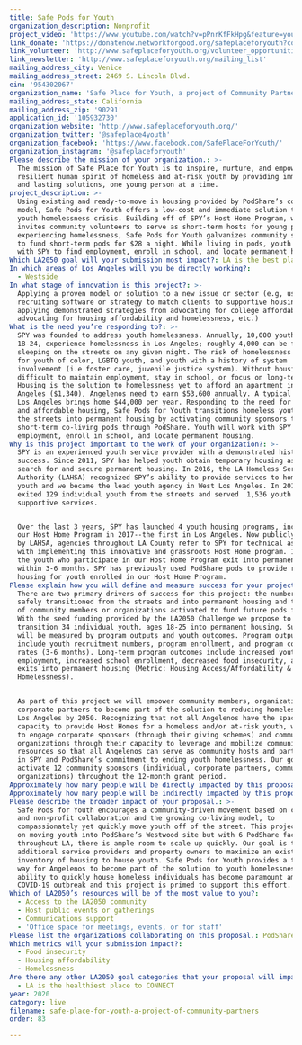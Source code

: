 ```yaml
---
title: Safe Pods for Youth
organization_description: Nonprofit
project_video: 'https://www.youtube.com/watch?v=pPnrKfFkHpg&feature=youtu.be'
link_donate: 'https://donatenow.networkforgood.org/safeplaceforyouth?code=home%20page'
link_volunteer: 'http://www.safeplaceforyouth.org/volunteer_opportunities'
link_newsletter: 'http://www.safeplaceforyouth.org/mailing_list'
mailing_address_city: Venice
mailing_address_street: 2469 S. Lincoln Blvd.
ein: '954302067'
organization_name: 'Safe Place for Youth, a project of Community Partners'
mailing_address_state: California
mailing_address_zip: '90291'
application_id: '105932730'
organization_website: 'http://www.safeplaceforyouth.org/'
organization_twitter: '@safeplace4youth'
organization_facebook: 'https://www.facebook.com/SafePlaceForYouth/'
organization_instagram: '@safeplaceforyouth'
Please describe the mission of your organization.: >-
  The mission of Safe Place for Youth is to inspire, nurture, and empower the
  resilient human spirit of homeless and at-risk youth by providing immediate
  and lasting solutions, one young person at a time. 
project_description: >-
  Using existing and ready-to-move in housing provided by PodShare’s co-living
  model, Safe Pods for Youth offers a low-cost and immediate solution to the
  youth homelessness crisis. Building off of SPY’s Host Home Program, which
  invites community volunteers to serve as short-term hosts for young people
  experiencing homelessness, Safe Pods for Youth galvanizes community sponsors
  to fund short-term pods for $28 a night. While living in pods, youth will work
  with SPY to find employment, enroll in school, and locate permanent housing. 
Which LA2050 goal will your submission most impact?: LA is the best place to LIVE
In which areas of Los Angeles will you be directly working?:
  - Westside
In what stage of innovation is this project?: >-
  Applying a proven model or solution to a new issue or sector (e.g, using a job
  recruiting software or strategy to match clients to supportive housing sites,
  applying demonstrated strategies from advocating for college affordability to
  advocating for housing affordability and homelessness, etc.)
What is the need you’re responding to?: >-
  SPY was founded to address youth homelessness. Annually, 10,000 youth, ages
  18-24, experience homelessness in Los Angeles; roughly 4,000 can be found
  sleeping on the streets on any given night. The risk of homelessness increases
  for youth of color, LGBTQ youth, and youth with a history of system
  involvement (i.e foster care, juvenile justice system). Without housing it is
  difficult to maintain employment, stay in school, or focus on long-term goals.
  Housing is the solution to homelessness yet to afford an apartment in Los
  Angeles ($1,340), Angelenos need to earn $53,600 annually. A typical renter in
  Los Angeles brings home $44,000 per year. Responding to the need for immediate
  and affordable housing, Safe Pods for Youth transitions homeless youth from
  the streets into permanent housing by activating community sponsors to fund
  short-term co-living pods through PodShare. Youth will work with SPY to find
  employment, enroll in school, and locate permanent housing. 
Why is this project important to the work of your organization?: >-
  SPY is an experienced youth service provider with a demonstrated history of
  success. Since 2011, SPY has helped youth obtain temporary housing as they
  search for and secure permanent housing. In 2016, the LA Homeless Services
  Authority (LAHSA) recognized SPY’s ability to provide services to homeless
  youth and we became the lead youth agency in West Los Angeles. In 2019, SPY
  exited 129 individual youth from the streets and served  1,536 youth with our
  supportive services. 


  Over the last 3 years, SPY has launched 4 youth housing programs, including
  our Host Home Program in 2017--the first in Los Angeles. Now publicly funded
  by LAHSA, agencies throughout LA County refer to SPY for technical assistance
  with implementing this innovative and grassroots Host Home program. 100% of
  the youth who participate in our Host Home Program exit into permanent housing
  within 3-6 months. SPY has previously used PodShare pods to provide respite
  housing for youth enrolled in our Host Home Program. 
Please explain how you will define and measure success for your project.: >-
  There are two primary drivers of success for this project: the number of youth
  safely transitioned from the streets and into permanent housing and the number
  of community members or organizations activated to fund future pods for youth.
  With the seed funding provided by the LA2050 Challenge we propose to
  transition 34 individual youth, ages 18-25 into permanent housing. Success
  will be measured by program outputs and youth outcomes. Program outputs
  include youth recruitment numbers, program enrollment, and program completion
  rates (3-6 months). Long-term program outcomes include increased youth
  employment, increased school enrollment, decreased food insecurity, and youth
  exits into permanent housing (Metric: Housing Access/Affordability &
  Homelessness). 


  As part of this project we will empower community members, organizations, or
  corporate partners to become part of the solution to reducing homelessness in
  Los Angeles by 2050. Recognizing that not all Angelenos have the space or
  capacity to provide Host Homes for a homeless and/or at-risk youth, we propose
  to engage corporate sponsors (through their giving schemes) and community
  organizations through their capacity to leverage and mobilize community
  resources so that all Angelenos can serve as community hosts and participate
  in SPY and PodShare’s commitment to ending youth homelessness. Our goal is to
  activate 12 community sponsors (individual, corporate partners, community
  organizations) throughout the 12-month grant period.
Approximately how many people will be directly impacted by this proposal?: '46'
Approximately how many people will be indirectly impacted by this proposal?: '100'
Please describe the broader impact of your proposal.: >-
  Safe Pods for Youth encourages a community-driven movement based on corporate
  and non-profit collaboration and the growing co-living model, to
  compassionately yet quickly move youth off of the street. This project focuses
  on moving youth into PodShare’s Westwood site but with 6 PodShare facilities
  throughout LA, there is ample room to scale up quickly. Our goal is to inspire
  additional service providers and property owners to maximize an existing
  inventory of housing to house youth. Safe Pods for Youth provides a tangible
  way for Angelenos to become part of the solution to youth homelessness. The
  ability to quickly house homeless individuals has become paramount amid the
  COVID-19 outbreak and this project is primed to support this effort. 
Which of LA2050’s resources will be of the most value to you?:
  - Access to the LA2050 community
  - Host public events or gatherings
  - Communications support
  - 'Office space for meetings, events, or for staff'
Please list the organizations collaborating on this proposal.: PodShare
Which metrics will your submission impact?:
  - Food insecurity
  - Housing affordability
  - Homelessness
Are there any other LA2050 goal categories that your proposal will impact?:
  - LA is the healthiest place to CONNECT
year: 2020
category: live
filename: safe-place-for-youth-a-project-of-community-partners
order: 83

---
```

